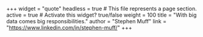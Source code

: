 +++
widget = "quote"
headless = true  # This file represents a page section.
active = true  # Activate this widget? true/false
weight = 100
title = "With big data comes big responsibilities."
author = "Stephen Muff"
link = "https://www.linkedin.com/in/stephen-muff/"
+++
